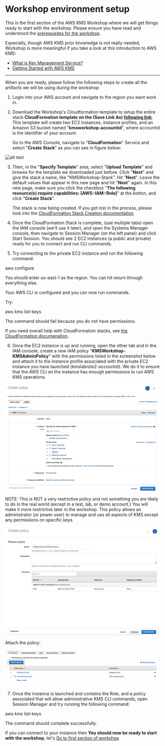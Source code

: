 # Workshop environment setup

This is the first section of the AWS KMS Workshop where we will get things ready to start with the workshop.
Please ensure you have read and understood the [prerequisites for the workshop](https://github.com/aws-samples/aws-kms-workshop#pre---requisites). 

Especially, though AWS KMS prior knowledge is not really needed, Workshop is more meaningful if you take a look at this introduction to AWS KMS:

* [What is Key Management Service?](https://docs.aws.amazon.com/kms/latest/developerguide/overview.html)
* [Getting Started with AWS KMS](https://docs.aws.amazon.com/kms/latest/developerguide/getting-started.html)

---

When you are ready, please follow the following steps to create all the artifacts we will be using during the workshop:


1. Login into your AWS account and navigate to the region you want work in. 



2. Download the Workshop's Cloudformation template to setup the entire stack **CloudFormation template on the (Save Link As) [following link](https://raw.githubusercontent.com/mbarronaws/aws-kms-workshop/master/kms-workshop-stack.yml)**. This template will create two EC2 instances, instance profiles, and an Amazon S3 bucket named "**kmsworkshop-accountid**", where accountid is the identifier of your account.
 

   Go to the AWS Console, navigate to "**CloudFormation**" Service and select "**Create Stack**" as you can see in figure below:
   
   
   
![alt text](/res/S0F1.png)
   
   
3. Then, in the "**Specify Template**" area, select "**Upload Template**" and browse for the template we downloaded just        before. Click "**Next**" and give the stack a name, like "KMSWorkshop-Stack". Hit "**Next**". Leave the default values that appear in this new page and hit "**Next**" again. In this new page, make sure you click the checkbox "**The following  
   resource(s) require capabilities: [AWS::IAM::Role]**" at the botton, and click "**Create Stack**". 
   
   The stack is now being created. If you got lost in the process, please look into the [CloudFormation Stack Creation documentation](https://docs.aws.amazon.com/AWSCloudFormation/latest/UserGuide/cfn-console-create-stack.html)
   
   
   

4. Once the CloudFormation Stack is complete, (use multiple tabs) open the IAM console (we'll use it later), and open the Systems Manager console, then navigate to Session Manager (on the left panel) and click Start Session. You should see 2 EC2 instances (a public and private) ready for you to connect and run CLI commands.

5. Try connecting to the private EC2 instance and run the following command: 

aws configure

You should enter us-east-1 as the region. You can hit return through everything else.

Your AWS CLI is configured and you can now run commands. 

Try: 

aws kms list-keys 

The command should fail because you do not have permissions.

   If you need overall help with CloudFormation stacks, see [the CloudFormation documenation](https://docs.aws.amazon.com/AWSCloudFormation/latest/UserGuide/stacks.html).


6. Once the EC2 instance is up and running, open the other tab and in the IAM console, create a new IAM policy "**KMSWorkshop-KMSAdminPolicy**" with the permissions listed in the screenshot below and attach it to the instance profile associated with the private EC2 instance you have launched (kmslabrole2-accountid). We do it to ensure that the AWS CLI on the instance has enough permissions to run AWS KMS operations.


![alt text](/res/screenshot1.png)

NOTE: This is NOT a very restrictive policy and not something you are likely to do in the real world (except in a test, lab, or demo account.) You will make it more restrictive later in the workshop. This policy allows an administrator (or power user) to manage and ues all aspects of KMS except any permissions on specific keys. 

![alt text](/res/screenshot2.png)

Attach the policy:

![alt text](/res/screenshot3.png)


7. Once the instance is launched and contains the Role, and a policy associated that will allow administrative KMS CLI commands, open Session Manager and try running the following command: 

aws kms list-keys

The command should complete successfully.

If you can connect to your instance then **You should now be ready to start with the workshop**, let's [Go to first section of workshop](https://github.com/aws-samples/aws-kms-workshop/blob/master/Section-1-Operating-with-AWS-KMS.md)
